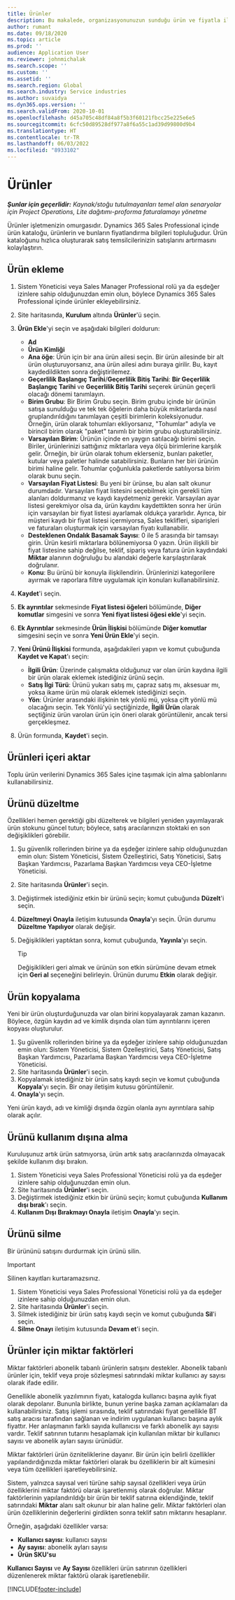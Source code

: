 ```yaml
---
title: Ürünler
description: Bu makalede, organizasyonunuzun sunduğu ürün ve fiyatla ilgili müşterilere bilgi sağlamak için kullanabileceğiniz ürün kataloğu hakkında bilgiler sağlanmaktadır.
author: rumant
ms.date: 09/18/2020
ms.topic: article
ms.prod: ''
audience: Application User
ms.reviewer: johnmichalak
ms.search.scope: ''
ms.custom: ''
ms.assetid: ''
ms.search.region: Global
ms.search.industry: Service industries
ms.author: suvaidya
ms.dyn365.ops.version: ''
ms.search.validFrom: 2020-10-01
ms.openlocfilehash: d45a705c48df84a8f5b3f60121fbcc25e225e6e5
ms.sourcegitcommit: 6cfc50d89528df977a8f6a55c1ad39d99800d9b4
ms.translationtype: HT
ms.contentlocale: tr-TR
ms.lasthandoff: 06/03/2022
ms.locfileid: "8933102"
---
```

# <a name="products"></a>Ürünler

_**Şunlar için geçerlidir:** Kaynak/stoğu tutulmayanları temel alan senaryolar için Project Operations, Lite dağıtımı-proforma faturalamayı yönetme_

Ürünler işletmenizin omurgasıdır. Dynamics 365 Sales Professional içinde ürün kataloğu, ürünlerin ve bunların fiyatlandırma bilgileri topluluğudur. Ürün kataloğunu hızlıca oluşturarak satış temsilcilerinizin satışlarını artırmasını kolaylaştırın.

## <a name="add-a-product"></a>Ürün ekleme

1.  Sistem Yöneticisi veya Sales Manager Professional rolü ya da eşdeğer izinlere sahip olduğunuzdan emin olun, böylece Dynamics 365 Sales Professional içinde ürünler ekleyebilirsiniz.
2.  Site haritasında, **Kurulum** altında **Ürünler**'ü seçin.
3.  **Ürün Ekle**'yi seçin ve aşağıdaki bilgileri doldurun:

    -  **Ad**
    -  **Ürün Kimliği**
    -  **Ana öğe**: Ürün için bir ana ürün ailesi seçin. Bir ürün ailesinde bir alt ürün oluşturuyorsanız, ana ürün ailesi adını buraya girilir. Bu, kayıt kaydedildikten sonra değiştirilemez.
    -  **Geçerlilik Başlangıç Tarihi**/**Geçerlilik Bitiş Tarihi**: **Bir Geçerlilik Başlangıç Tarihi** ve **Geçerlilik Bitiş Tarihi** seçerek ürünün geçerli olacağı dönemi tanımlayın.
    -  **Birim Grubu**: Bir Birim Grubu seçin. Birim grubu içinde bir ürünün satışa sunulduğu ve tek tek öğelerin daha büyük miktarlarda nasıl gruplandırıldığını tanımlayan çeşitli birimlerin koleksiyonudur. Örneğin, ürün olarak tohumları ekliyorsanız, "Tohumlar" adıyla ve birincil birim olarak "paket" tanımlı bir birim grubu oluşturabilirsiniz.
    -  **Varsayılan Birim**: Ürünün içinde en yaygın satılacağı birimi seçin. Biriler, ürünlerinizi sattığınız miktarlara veya ölçü birimlerine karşılık gelir. Örneğin, bir ürün olarak tohum eklerseniz, bunları paketler, kutular veya paletler halinde satabilirsiniz. Bunların her biri ürünün birimi haline gelir. Tohumlar çoğunlukla paketlerde satılıyorsa birim olarak bunu seçin.
    -  **Varsayılan Fiyat Listesi**: Bu yeni bir ürünse, bu alan salt okunur durumdadır. Varsayılan fiyat listesini seçebilmek için gerekli tüm alanları doldurmanız ve kaydı kaydetmeniz gerekir. Varsayılan ayar listesi gerekmiyor olsa da, ürün kaydını kaydettikten sonra her ürün için varsayılan bir fiyat listesi ayarlamak oldukça yararlıdır. Ayrıca, bir müşteri kaydı bir fiyat listesi içermiyorsa, Sales teklifleri, siparişleri ve faturaları oluşturmak için varsayılan fiyatı kullanabilir.
    -  **Desteklenen Ondalık Basamak Sayısı**: 0 ile 5 arasında bir tamsayı girin. Ürün kesirli miktarlara bölünemiyorsa 0 yazın. Ürün ilişkili bir fiyat listesine sahip değilse, teklif, sipariş veya fatura ürün kaydındaki **Miktar** alanının doğruluğu bu alandaki değerle karşılaştırılarak doğrulanır.
    -  **Konu**: Bu ürünü bir konuyla ilişkilendirin. Ürünlerinizi kategorilere ayırmak ve raporlara filtre uygulamak için konuları kullanabilirsiniz.

4.  **Kaydet**'i seçin.
5.  **Ek ayrıntılar** sekmesinde **Fiyat listesi öğeleri** bölümünde, **Diğer komutlar** simgesini ve sonra **Yeni fiyat listesi öğesi ekle**'yi seçin.
7.  **Ek Ayrıntılar** sekmesinde **Ürün İlişkisi** bölümünde **Diğer komutlar** simgesini seçin ve sonra **Yeni Ürün Ekle**'yi seçin.
8.  **Yeni Ürünü İlişkisi** formunda, aşağıdakileri yapın ve komut çubuğunda **Kaydet ve Kapat**'ı seçin:

    -   **İlgili Ürün**: Üzerinde çalışmakta olduğunuz var olan ürün kaydına ilgili bir ürün olarak eklemek istediğiniz ürünü seçin.
    -   **Satış İlgi Türü**: Ürünü yukarı satış mı, çapraz satış mı, aksesuar mı, yoksa ikame ürün mü olarak eklemek istediğinizi seçin.
    -   **Yön**: Ürünler arasındaki ilişkinin tek yönlü mü, yoksa çift yönlü mü olacağını seçin. Tek Yönlü'yü seçtiğinizde, **İlgili Ürün** olarak seçtiğiniz ürün varolan ürün için öneri olarak görüntülenir, ancak tersi gerçekleşmez.

9.  Ürün formunda, **Kaydet**'i seçin.

## <a name="import-products"></a>Ürünleri içeri aktar

Toplu ürün verilerini Dynamics 365 Sales içine taşımak için alma şablonlarını kullanabilirsiniz.

## <a name="revise-a-product"></a>Ürünü düzeltme

Özellikleri hemen gerektiği gibi düzelterek ve bilgileri yeniden yayımlayarak ürün stokunu güncel tutun; böylece, satış aracılarınızın stoktaki en son değişiklikleri görebilir.

1.  Şu güvenlik rollerinden birine ya da eşdeğer izinlere sahip olduğunuzdan emin olun: Sistem Yöneticisi, Sistem Özelleştirici, Satış Yöneticisi, Satış Başkan Yardımcısı, Pazarlama Başkan Yardımcısı veya CEO-İşletme Yöneticisi.
2.  Site haritasında **Ürünler**'i seçin.
3.  Değiştirmek istediğiniz etkin bir ürünü seçin; komut çubuğunda **Düzelt**'i seçin.
4.  **Düzeltmeyi Onayla** iletişim kutusunda **Onayla**'yı seçin. Ürün durumu **Düzeltme Yapılıyor** olarak değişir.
5.  Değişiklikleri yaptıktan sonra, komut çubuğunda, **Yayınla**'yı seçin.

    > [!TIP]
    > Değişiklikleri geri almak ve ürünün son etkin sürümüne devam etmek için **Geri al** seçeneğini belirleyin. Ürünün durumu **Etkin** olarak değişir.

## <a name="clone-a-product"></a>Ürün kopyalama 

Yeni bir ürün oluşturduğunuzda var olan birini kopyalayarak zaman kazanın. Böylece, özgün kaydın ad ve kimlik dışında olan tüm ayrıntılarını içeren kopyası oluşturulur.

1.  Şu güvenlik rollerinden birine ya da eşdeğer izinlere sahip olduğunuzdan emin olun: Sistem Yöneticisi, Sistem Özelleştirici, Satış Yöneticisi, Satış Başkan Yardımcısı, Pazarlama Başkan Yardımcısı veya CEO-İşletme Yöneticisi.
2.  Site haritasında **Ürünler**'i seçin.
3.  Kopyalamak istediğiniz bir ürün satış kaydı seçin ve komut çubuğunda **Kopyala**'yı seçin. Bir onay iletişim kutusu görüntülenir.
4.  **Onayla**'yı seçin.

Yeni ürün kaydı, adı ve kimliği dışında özgün olanla aynı ayrıntılara sahip olarak açılır.

## <a name="retire-a-product"></a>Ürünü kullanım dışına alma 

Kuruluşunuz artık ürün satmıyorsa, ürün artık satış aracılarınızda olmayacak şekilde kullanım dışı bırakın.

1.  Sistem Yöneticisi veya Sales Professional Yöneticisi rolü ya da eşdeğer izinlere sahip olduğunuzdan emin olun.
2.  Site haritasında **Ürünler**'i seçin.
3.  Değiştirmek istediğiniz etkin bir ürünü seçin; komut çubuğunda **Kullanım dışı bırak**'ı seçin.
4.  **Kullanım Dışı Bırakmayı Onayla** iletişim **Onayla**'yı seçin.


## <a name="delete-a-product"></a>Ürünü silme

Bir ürününü satışını durdurmak için ürünü silin.

> [!IMPORTANT]
> Silinen kayıtları kurtaramazsınız.

1.  Sistem Yöneticisi veya Sales Professional Yöneticisi rolü ya da eşdeğer izinlere sahip olduğunuzdan emin olun.
2.  Site haritasında **Ürünler**'i seçin.
3.  Silmek istediğiniz bir ürün satış kaydı seçin ve komut çubuğunda **Sil**'i seçin.
4.  **Silme Onayı** iletişim kutusunda **Devam et**'i seçin.
 
 ## <a name="quantity-factors-for-products"></a>Ürünler için miktar faktörleri

Miktar faktörleri abonelik tabanlı ürünlerin satışını destekler. Abonelik tabanlı ürünler için, teklif veya proje sözleşmesi satırındaki miktar kullanıcı ay sayısı olarak ifade edilir.

Genellikle abonelik yazılımının fiyatı, katalogda kullanıcı başına aylık fiyat olarak depolanır. Bununla birlikte, bunun yerine başka zaman açıklamaları da kullanabilirsiniz. Satış işlemi sırasında, teklif satırındaki fiyat genellikle BT satış aracısı tarafından sağlanan ve indirim uygulanan kullanıcı başına aylık fiyattır. Her anlaşmanın farklı sayıda kullanıcısı ve farklı abonelik ayı sayısı vardır. Teklif satırının tutarını hesaplamak için kullanılan miktar bir kullanıcı sayısı ve abonelik ayları sayısı ürünüdür.

Miktar faktörleri ürün özniteliklerine dayanır. Bir ürün için belirli özellikler yapılandırdığınızda miktar faktörleri olarak bu özelliklerin bir alt kümesini veya tüm özellikleri işaretleyebilirsiniz.

Sistem, yalnızca sayısal veri türüne sahip sayısal özellikleri veya ürün özelliklerini miktar faktörü olarak işaretlenmiş olarak doğrular. Miktar faktörlerinin yapılandırıldığı bir ürün bir teklif satırına eklendiğinde, teklif satırındaki **Miktar** alanı salt okunur bir alan haline gelir. Miktar faktörleri olan ürün özelliklerinin değerlerini girdikten sonra teklif satırı miktarını hesaplanır.

Örneğin, aşağıdaki özellikler varsa: 

- **Kullanıcı sayısı**: kullanıcı sayısı 
- **Ay sayısı**: abonelik ayları sayısı
- **Ürün SKU'su** 

**Kullanıcı Sayısı** ve **Ay Sayısı** özellikleri ürün satırının özellikleri düzenlenerek miktar faktörü olarak işaretlenebilir. 


[!INCLUDE[footer-include](../includes/footer-banner.md)]